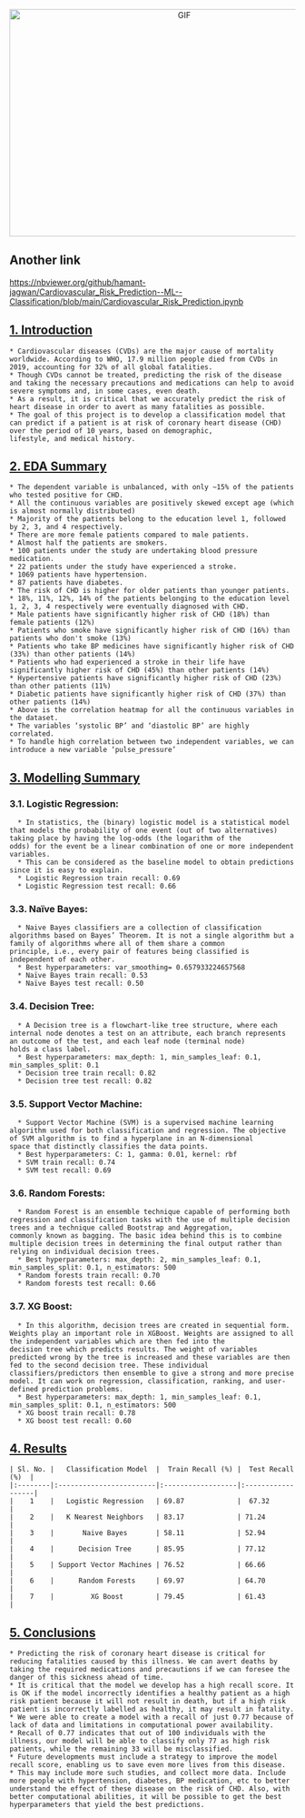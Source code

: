 <p align="center"> 
<img src="https://cdn-images-1.medium.com/max/800/0*0btxf-n_Sb7xkttM.gif"  width="600" height="400" alt="GIF">
</p>

## Another link
https://nbviewer.org/github/hamant-jagwan/Cardiovascular_Risk_Prediction--ML--Classification/blob/main/Cardiovascular_Risk_Prediction.ipynb

## <ins>1. Introduction</ins>
    * Cardiovascular diseases (CVDs) are the major cause of mortality worldwide. According to WHO, 17.9 million people died from CVDs in 2019, accounting for 32% of all global fatalities.
    * Though CVDs cannot be treated, predicting the risk of the disease and taking the necessary precautions and medications can help to avoid severe symptoms and, in some cases, even death.
    * As a result, it is critical that we accurately predict the risk of heart disease in order to avert as many fatalities as possible.
    * The goal of this project is to develop a classification model that can predict if a patient is at risk of coronary heart disease (CHD) over the period of 10 years, based on demographic,               lifestyle, and medical history.


## <ins>2. EDA Summary</ins>
    * The dependent variable is unbalanced, with only ~15% of the patients who tested positive for CHD.
    * All the continuous variables are positively skewed except age (which is almost normally distributed)
    * Majority of the patients belong to the education level 1, followed by 2, 3, and 4 respectively.
    * There are more female patients compared to male patients.
    * Almost half the patients are smokers.
    * 100 patients under the study are undertaking blood pressure medication.
    * 22 patients under the study have experienced a stroke.
    * 1069 patients have hypertension.
    * 87 patients have diabetes.
    * The risk of CHD is higher for older patients than younger patients.
    * 18%, 11%, 12%, 14% of the patients belonging to the education level 1, 2, 3, 4 respectively were eventually diagnosed with CHD.
    * Male patients have significantly higher risk of CHD (18%) than female patients (12%)
    * Patients who smoke have significantly higher risk of CHD (16%) than patients who don't smoke (13%)
    * Patients who take BP medicines have significantly higher risk of CHD (33%) than other patients (14%)
    * Patients who had experienced a stroke in their life have significantly higher risk of CHD (45%) than other patients (14%)
    * Hypertensive patients have significantly higher risk of CHD (23%) than other patients (11%)
    * Diabetic patients have significantly higher risk of CHD (37%) than other patients (14%)
    * Above is the correlation heatmap for all the continuous variables in the dataset.
    * The variables ‘systolic BP’ and ‘diastolic BP’ are highly correlated.
    * To handle high correlation between two independent variables, we can introduce a new variable ‘pulse_pressure’



## <ins>3. Modelling Summary</ins>
  ### 3.1.	Logistic Regression:
      * In statistics, the (binary) logistic model is a statistical model that models the probability of one event (out of two alternatives) taking place by having the log-odds (the logarithm of the          odds) for the event be a linear combination of one or more independent variables.
      * This can be considered as the baseline model to obtain predictions since it is easy to explain. 
      * Logistic Regression train recall: 0.69
      * Logistic Regression test recall: 0.66
  ### 3.3.	Naïve Bayes:
      * Naive Bayes classifiers are a collection of classification algorithms based on Bayes’ Theorem. It is not a single algorithm but a family of algorithms where all of them share a common                 principle, i.e., every pair of features being classified is independent of each other.
      * Best hyperparameters: var_smoothing= 0.657933224657568
      * Naïve Bayes train recall: 0.53
      * Naïve Bayes test recall: 0.50
  ### 3.4.	Decision Tree:
      * A Decision tree is a flowchart-like tree structure, where each internal node denotes a test on an attribute, each branch represents an outcome of the test, and each leaf node (terminal node)          holds a class label.
      * Best hyperparameters: max_depth: 1, min_samples_leaf: 0.1, min_samples_split: 0.1
      * Decision tree train recall: 0.82
      * Decision tree test recall: 0.82
  ### 3.5.	Support Vector Machine:
      * Support Vector Machine (SVM) is a supervised machine learning algorithm used for both classification and regression. The objective of SVM algorithm is to find a hyperplane in an N-dimensional         space that distinctly classifies the data points.
      * Best hyperparameters: C: 1, gamma: 0.01, kernel: rbf
      * SVM train recall: 0.74
      * SVM test recall: 0.69
  ### 3.6.	Random Forests:
      * Random Forest is an ensemble technique capable of performing both regression and classification tasks with the use of multiple decision trees and a technique called Bootstrap and Aggregation,         commonly known as bagging. The basic idea behind this is to combine multiple decision trees in determining the final output rather than relying on individual decision trees.
      * Best hyperparameters: max_depth: 2, min_samples_leaf: 0.1, min_samples_split: 0.1, n_estimators: 500
      * Random forests train recall: 0.70
      * Random forests test recall: 0.66
  ### 3.7.	XG Boost:
      * In this algorithm, decision trees are created in sequential form. Weights play an important role in XGBoost. Weights are assigned to all the independent variables which are then fed into the          decision tree which predicts results. The weight of variables predicted wrong by the tree is increased and these variables are then fed to the second decision tree. These individual                    classifiers/predictors then ensemble to give a strong and more precise model. It can work on regression, classification, ranking, and user-defined prediction problems. 
      * Best hyperparameters: max_depth: 1, min_samples_leaf: 0.1, min_samples_split: 0.1, n_estimators: 500
      * XG boost train recall: 0.78
      * XG boost test recall: 0.60

## <ins>4. Results</ins>

    | Sl. No. |   Classification Model  |  Train Recall (%) |  Test Recall (%)  |
    |:--------|:------------------------|:------------------|:------------------|
    |    1    |   Logistic Regression   | 69.87             |  67.32            |
    |    2    |   K Nearest Neighbors   | 83.17             | 71.24             |
    |    3    |       Naive Bayes       | 58.11             | 52.94             |
    |    4    |      Decision Tree      | 85.95             | 77.12             |
    |    5    | Support Vector Machines | 76.52             | 66.66             |
    |    6    |      Random Forests     | 69.97             | 64.70             |
    |    7    |         XG Boost        | 79.45             | 61.43             |



## <ins>5.	Conclusions</ins>
    * Predicting the risk of coronary heart disease is critical for reducing fatalities caused by this illness. We can avert deaths by taking the required medications and precautions if we can foresee the danger of this sickness ahead of time.
    * It is critical that the model we develop has a high recall score. It is OK if the model incorrectly identifies a healthy patient as a high risk patient because it will not result in death, but if a high risk patient is incorrectly labelled as healthy, it may result in fatality.
    * We were able to create a model with a recall of just 0.77 because of lack of data and limitations in computational power availability.
    * Recall of 0.77 indicates that out of 100 individuals with the illness, our model will be able to classify only 77 as high risk patients, while the remaining 33 will be misclassified.
    * Future developments must include a strategy to improve the model recall score, enabling us to save even more lives from this disease.
    * This may include more such studies, and collect more data. Include more people with hypertension, diabetes, BP medication, etc to better understand the effect of these disease on the risk of CHD. Also, with better computational abilities, it will be possible to get the best hyperparameters that yield the best predictions.
